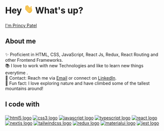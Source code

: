<h1 align="left">Hey <img width="30px" height="30" src="https://github.com/SatYu26/SatYu26/raw/master/Assets/Hi.gif" /> What's up?</h1>

###

<p align="left">  <a href="https://main--princy-patel.netlify.app/" target="_blank">I'm Princy Patel</a></p>

###

<h2 align="left">About me</h2>


###

<p align="left">✨ Proficient in HTML, CSS, JavaScript, React Js, Redux, React Routing and other Frontend Frameworks. <br>📚 I love to work with new Technologies and like to learn new things everytime .<br>📧 Contact: Reach me via <a href="mailto:kapatelprincy@gmail.com">Email</a> or connect on <a href="https://www.linkedin.com/in/princy-patel-63720420a/">LinkedIn</a>.<br>🎲 Fun fact: I love exploring nature and have climbed some of the tallest mountains around!</p>

###

<h2 align="left">I code with</h2>

###

<div align="left">
  <a href="https://developer.mozilla.org/en-US/docs/Web/HTML" target="_blank"><img src="https://cdn.jsdelivr.net/gh/devicons/devicon/icons/html5/html5-original.svg" height="40" alt="html5 logo"  /></a>
  <a href="https://developer.mozilla.org/en-US/docs/Web/CSS" target="_blank"><img src="https://cdn.jsdelivr.net/gh/devicons/devicon/icons/css3/css3-original.svg" height="40" alt="css3 logo"  /></a>
  <a href="https://developer.mozilla.org/en-US/docs/Web/JavaScript" target="_blank"><img src="https://cdn.jsdelivr.net/gh/devicons/devicon/icons/javascript/javascript-original.svg" height="40" alt="javascript logo"  /></a>
  <a href="https://www.typescriptlang.org/" target="_blank"><img src="https://cdn.jsdelivr.net/gh/devicons/devicon/icons/typescript/typescript-original.svg" height="40" alt="typescript logo"  /></a>
  <a href="https://react.dev/" target="_blank"><img src="https://cdn.jsdelivr.net/gh/devicons/devicon/icons/react/react-original.svg" height="40" alt="react logo"  /></a>
<a href="https://nextjs.org/" target="_blank"><img src="https://cdn.jsdelivr.net/gh/devicons/devicon/icons/nextjs/nextjs-original.svg" height="40" alt="nextjs logo"  /></a>
  <a href="https://tailwindcss.com/" target="_blank"><img src="https://cdn.jsdelivr.net/gh/devicons/devicon/icons/tailwindcss/tailwindcss-original-wordmark.svg" height="40" alt="tailwindcss logo"  /></a>
  <a href="https://redux.js.org/" target="_blank"><img src="https://cdn.jsdelivr.net/gh/devicons/devicon/icons/redux/redux-original.svg" height="40" alt="redux logo"  /></a>
  <a href="https://mui.com/material-ui/" target="_blank"><img src="https://cdn.jsdelivr.net/gh/devicons/devicon/icons/materialui/materialui-original.svg" height="40" alt="materialui logo"  /></a>
  <a href="https://jestjs.io/" target="_blank"><img src="https://cdn.jsdelivr.net/gh/devicons/devicon/icons/jest/jest-plain.svg" height="40" alt="jest logo"  /></a>
</div>

###
